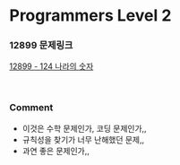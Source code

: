 # Programmers Level 2

### 12899 문제링크

[12899 - 124 나라의 숫자](https://school.programmers.co.kr/learn/courses/30/lessons/12899)

<br>

### Comment

-   이것은 수학 문제인가, 코딩 문제인가,,
-   규칙성을 찾기가 너무 난해했던 문제,,
-   과연 좋은 문제인가,,
